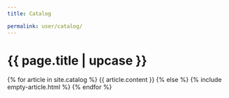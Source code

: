 ```yaml
---
title: Catalog

permalink: user/catalog/
---
```


<h1 class="primary">{{ page.title | upcase }}</h1>

{% for article in site.catalog %}
{{ article.content }}
{% else %}
{% include empty-article.html %}
{% endfor %}
